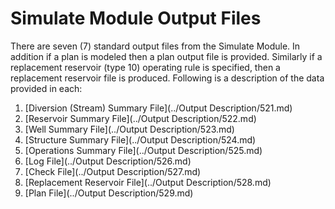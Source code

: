 # Simulate Module Output Files #

There are seven (7) standard output files from the Simulate Module. In addition if a plan is modeled then a plan output file 
is provided. Similarly if a replacement reservoir (type 10) operating rule is specified, then a replacement reservoir file is 
produced. Following is a description of the data provided in each:

1.	[Diversion (Stream) Summary File](../Output Description/521.md)
2.	[Reservoir Summary File](../Output Description/522.md)
3.	[Well Summary File](../Output Description/523.md)
4.	[Structure Summary File](../Output Description/524.md)
5.	[Operations Summary File](../Output Description/525.md)
6.	[Log File](../Output Description/526.md)
7.	[Check File](../Output Description/527.md)
8.	[Replacement Reservoir File](../Output Description/528.md)
9.	[Plan File](../Output Description/529.md)

